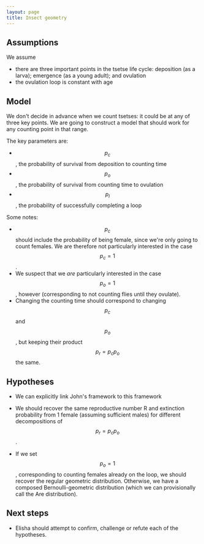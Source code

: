 ```yaml
---
layout: page
title: Insect geometry
---
```


## Assumptions

We assume
* there are three important points in the tsetse life cycle: deposition (as a larva); emergence (as a young adult); and ovulation
* the ovulation loop is constant with age

## Model

We don't decide in advance when we count tsetses: it could be at any of three key points. We are going to construct a model that should work for any counting point in that range.

The key parameters are:
* $$p_c$$, the probability of survival from deposition to counting time
* $$p_o$$, the probability of survival from counting time to ovulation
* $$p_l$$, the probability of successfully completing a loop

Some notes:
* $$p_c$$ should include the probability of being female, since we're only going to count females. We are therefore not particularly interested in the case $$p_c=1$$.
* We suspect that we _are_ particularly interested in the case $$p_o=1$$, however (corresponding to not counting flies until they ovulate).
* Changing the counting time should correspond to changing $$p_c$$ and $$p_o$$, but keeping their product $$p_r=p_cp_o$$ the same.

## Hypotheses

* We can explicitly link John's framework to this framework

* We should recover the same reproductive number R and extinction probability from 1 female (assuming sufficient males) for different decompositions of $$p_r=p_cp_o$$.

* If we set $$p_o=1$$, corresponding to counting females already on the loop, we should recover the regular geometric distribution. Otherwise, we have a composed Bernoulli-geometric distribution (which we can provisionally call the Are distribution).

## Next steps

* Elisha should attempt to confirm, challenge or refute each of the hypotheses.
